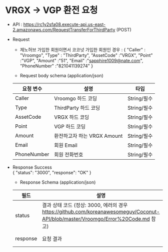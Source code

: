 
# VRGX -> VGP 환전 요청

- API : https://rc1y2sfa08.execute-api.us-east-2.amazonaws.com/RequestTransferForThirdParty (POST)

- Request

  * 제노허브 가입한 회원이면서 코코넛 가입한 회원인 경우 : 
    { 
        "Caller" : "Vroomgo", 
        "Type" : "ThirdParty", 
        "AssetCode" :"VRGX", 
        "Point" :"VGP", 
        "Amount" :"51", 
        "Email" :"sapphire1009@nate.com", 
        "PhoneNumber" :"821041139274" 
    }
  
  * Request body schema (application/json)
  
  요청 변수 | 설명 | 타입
  ------------ | ------------- | -------------
  Caller | Vroomgo 하드 코딩 | String/필수
  Type | ThirdParty 하드 코딩 | String/필수
  AssetCode | VRGX 하드 코딩 | String/필수
  Point | VGP 하드 코딩 | String/필수
  Amount | 환전하고자 하는 VRGX Amount | String/필수
  Email | 회원 Email | String/필수
  PhoneNumber | 회원 전화번호 | String/필수
  
- Response Success  
{
    "status": "3000",
    "response": "OK"
}
  
  * Response Schema (application/json)

  필드 | 설명 | 타입
  ------------ | ------------- | -------------
  status | 결과 상태 코드 (정상: 3000, 에러의 경우 https://github.com/koreanawesomeguy/Coconut-API/blob/master/Vroomgo/Error%20Code.md 참고) | String/필수
  response | 요청 결과 | String/필수
 
